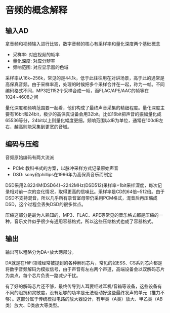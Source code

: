 # 音频的概念解释

## 输入AD

拿音频和视频输入进行比较，数字音频的核心有采样率和量化深度两个基础概念

* 采样率: 对应视频的帧率
* 量化深度: 对应分辨率
* 频响范围: 对应显示器的色域

采样率从16k\~256k，常见的是44.1k，低于此往往用在对讲场景，高于此的通常是高保真音频。由于采样率高，处理的时候把多个采样合并在一起，称为一帧。不同编码格式不同，MP3把1152个采样合成一帧，而FLAC/APE/AAC的帧等在1024\~4608之间

量化深度和频响范围要一起看，他们构成了最终声音采集的精细程度。量化深度主要有16bit和24bit，极少的高保真设备会用32bit。比如16bit把声音的振幅量化成65536等分，24bit以上则量化幅度更细。频响范围以dB为单位，通常在100dB左右，越高则能采集到更宽的音域。

## 编码与压缩

音频原始编码有两大流派

* PCM: 教科书式的方案，以脉冲采样方式记录原始声音
* DSD: sony和phillips在1996年为高保真音乐而制定

DSD采用2.8224M(DSD64)\~2242MHz(DSD512)采样率+1bit采样深度，每次记录相对前一次的变化情况，取得更高的信噪比。采样率是CD的64倍\~512倍。由于DSD不支持混音，所以几乎所有录音室母带仍采用PCM格式，混音后再压缩成DSD，这个过程会丢失DSD的很多优点。

压缩这部分是最为人熟知的，MP3、FLAC、APE等常见的音乐格式都是压缩的一种，音乐文件似乎很少有通用容器格式，所以这些压缩格式也成了容器格式。

## 输出

输出可以粗略分为DA+放大两部分。

DA就是在HiFi领域经常被提到的各种解码芯片，常见的如ESS、CS系列芯片都是将数字音频解码为模拟信号，由于声音有左右两个声道，高端设备会以双解码芯片为卖点，每个芯片负责一路减少干扰。

有了好的解码芯片还不够，最终传导到人耳要经过耳机/音箱等设备，这些设备有不同的阻抗和灵敏度，没有足够的功率是无法驱动好这些最终发声的单元（推力不够）。这部分属于传统模拟电路的放大器设计，有甲类（A类）放大、甲乙类（AB类）放大、D类放大等类型。
